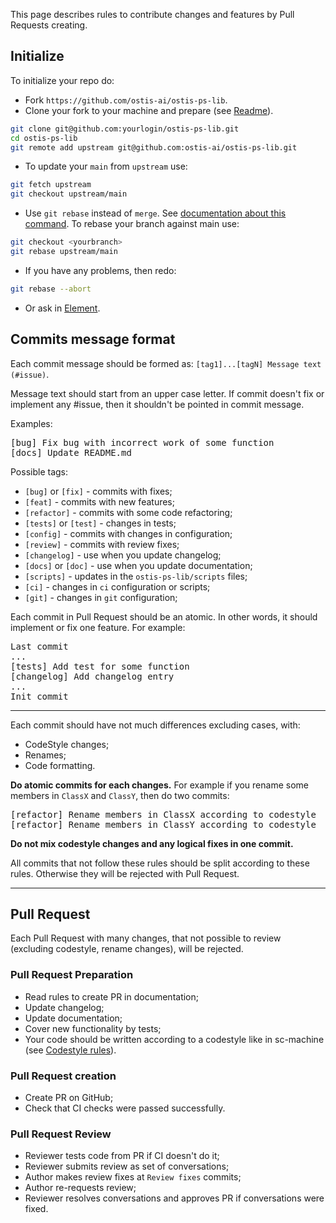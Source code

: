 This page describes rules to contribute changes and features by Pull Requests creating.

## Initialize

To initialize your repo do:

* Fork `https://github.com/ostis-ai/ostis-ps-lib`.
* Clone your fork to your machine and prepare (see [Readme](https://github.com/ostis-ai/ostis-ps-lib)).

```sh
git clone git@github.com:yourlogin/ostis-ps-lib.git
cd ostis-ps-lib
git remote add upstream git@github.com:ostis-ai/ostis-ps-lib.git
```

* To update your `main` from `upstream` use:

```sh
git fetch upstream
git checkout upstream/main
```

* Use `git rebase` instead of `merge`. See [documentation about this command](https://git-scm.com/docs/git-rebase). To rebase your branch against main use:

```sh
git checkout <yourbranch>
git rebase upstream/main
```

* If you have any problems, then redo:

```sh
git rebase --abort
```

* Or ask in [Element](https://app.element.io/index.html#/room/#ostis_tech_support:matrix.org).

## Commits message format

Each commit message should be formed as: `[tag1]...[tagN] Message text (#issue)`.

Message text should start from an upper case letter. If commit doesn't fix or implement any #issue, then it shouldn't be pointed in commit message.

Examples:
<pre>
[bug] Fix bug with incorrect work of some function
[docs] Update README.md
</pre>

Possible tags:

  * `[bug]` or `[fix]` - commits with fixes;
  * `[feat]` - commits with new features;
  * `[refactor]` - commits with some code refactoring;
  * `[tests]` or `[test]` - changes in tests;
  * `[config]` - commits with changes in configuration;
  * `[review]` - commits with review fixes;
  * `[changelog]` - use when you update changelog;
  * `[docs]` or `[doc]` - use when you update documentation;
  * `[scripts]` - updates in the `ostis-ps-lib/scripts` files;
  * `[ci]` - changes in `ci` configuration or scripts;
  * `[git]` - changes in `git` configuration;

Each commit in Pull Request should be an atomic. In other words, it should implement or fix one feature. For example:

<pre>
Last commit
...
[tests] Add test for some function
[changelog] Add changelog entry
...
Init commit
</pre>

***
Each commit should have not much differences excluding cases, with:

  * CodeStyle changes; 
  * Renames; 
  * Code formatting.

**Do atomic commits for each changes.** For example if you rename some members in `ClassX` and `ClassY`, then do two commits:
<pre>
[refactor] Rename members in ClassX according to codestyle
[refactor] Rename members in ClassY according to codestyle
</pre>

**Do not mix codestyle changes and any logical fixes in one commit.**

All commits that not follow these rules should be split according to these rules. Otherwise they will be rejected with Pull Request.

***
## Pull Request

Each Pull Request with many changes, that not possible to review (excluding codestyle, rename changes), will be rejected.

### Pull Request Preparation

 - Read rules to create PR in documentation;
 - Update changelog;
 - Update documentation;
 - Cover new functionality by tests;
 - Your code should be written according to a codestyle like in sc-machine (see [Codestyle rules](https://ostis-ai.github.io/sc-machine/dev/codestyle/)).

### Pull Request creation

 - Create PR on GitHub;
 - Check that CI checks were passed successfully.

### Pull Request Review

 - Reviewer tests code from PR if CI doesn't do it;
 - Reviewer submits review as set of conversations;
 - Author makes review fixes at `Review fixes` commits;
 - Author re-requests review;
 - Reviewer resolves conversations and approves PR if conversations were fixed.
